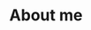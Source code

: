 ---
title: "About me"
description:
show_header: true
sidebar_left: true
type: about
cascade:
  type: about
  headless: true
---